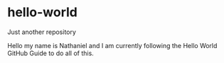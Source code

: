 # hello-world
Just another repository

Hello my name is Nathaniel and I am currently following the Hello World GitHub Guide to do all of this.
